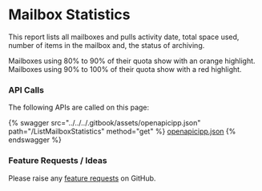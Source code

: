 # Mailbox Statistics

This report lists all mailboxes and pulls activity date, total space used, number of items in the mailbox and, the status of archiving.

Mailboxes using 80% to 90% of their quota show with an orange highlight. Mailboxes using 90% to 100% of their quota show with a red highlight.

### API Calls

The following APIs are called on this page:

{% swagger src="../../../.gitbook/assets/openapicipp.json" path="/ListMailboxStatistics" method="get" %}
[openapicipp.json](../../../.gitbook/assets/openapicipp.json)
{% endswagger %}

### Feature Requests / Ideas

Please raise any [feature requests](https://github.com/KelvinTegelaar/CIPP/issues/new?assignees=&labels=enhancement%2Cno-priority&projects=&template=feature.yml&title=%5BFeature+Request%5D%3A+) on GitHub.
